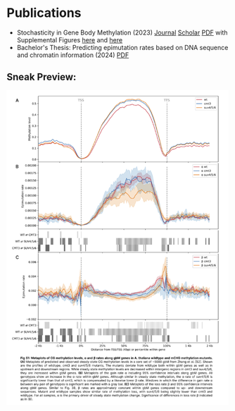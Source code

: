 # Publications

- Stochasticity in Gene Body Methylation (2023) [Journal](https://www.sciencedirect.com/science/article/abs/pii/S1369526623001012) [Scholar](https://scholar.google.com/scholar?hl=de&as_sdt=0%2C5&q=Stochasticity+in+gene+body+methylation&btnG=) [PDF](MethylationPaper.pdf) with Supplemental Figures [here](StochasticityS1.pdf) and [here](StochasticityS2.png)
- Bachelor's Thesis: Predicting epimutation rates based on DNA sequence and chromatin information (2024) [PDF](BachelorThesis.pdf)


## Sneak Preview: 

![here](StochasticityS2.png)
